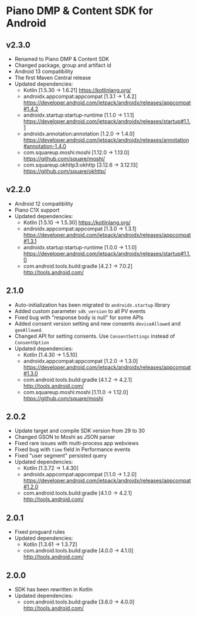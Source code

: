 # Piano DMP & Content SDK for Android

## v2.3.0
* Renamed to Piano DMP & Content SDK
* Changed package, group and artifact id
* Android 13 compatibility
* The first Maven Central release
* Updated dependencies:
    - Kotlin [1.5.30 -> 1.6.21]
      https://kotlinlang.org/
    - androidx.appcompat:appcompat [1.3.1 -> 1.4.2]
      https://developer.android.com/jetpack/androidx/releases/appcompat#1.4.2
    - androidx.startup:startup-runtime [1.1.0 -> 1.1.1]
      https://developer.android.com/jetpack/androidx/releases/startup#1.1.1
    - androidx.annotation:annotation [1.2.0 -> 1.4.0]
      https://developer.android.com/jetpack/androidx/releases/annotation#annotation-1.4.0
    - com.squareup.moshi:moshi [1.12.0 -> 1.13.0]
      https://github.com/square/moshi/
    - com.squareup.okhttp3:okhttp [3.12.6 -> 3.12.13]
      https://github.com/square/okhttp/

## v2.2.0
* Android 12 compatibility
* Piano C1X support 
* Updated dependencies:
    - Kotlin [1.5.10 -> 1.5.30]
      https://kotlinlang.org/
    - androidx.appcompat:appcompat [1.3.0 -> 1.3.1]
      https://developer.android.com/jetpack/androidx/releases/appcompat#1.3.1
    - androidx.startup:startup-runtime [1.0.0 -> 1.1.0]
      https://developer.android.com/jetpack/androidx/releases/startup#1.1.0
    - com.android.tools.build:gradle [4.2.1 -> 7.0.2]
      http://tools.android.com/


## 2.1.0
* Auto-initialization has been migrated to `androidx.startup` library
* Added custom parameter `sdk_version` to all PV events
* Fixed bug with "response body is null" for some APIs
* Added consent version setting and new consents `deviceAllowed` and `geoAllowed`.
* Changed API for setting consents. Use `ConsentSettings` instead of `ConsentOption`
* Updated dependencies:
    - Kotlin [1.4.30 -> 1.5.10]
    - androidx.appcompat:appcompat [1.2.0 -> 1.3.0]
      https://developer.android.com/jetpack/androidx/releases/appcompat#1.3.0
    - com.android.tools.build:gradle [4.1.2 -> 4.2.1]
      http://tools.android.com/
    - com.squareup.moshi:moshi [1.11.0 -> 1.12.0]
      https://github.com/square/moshi

## 2.0.2
* Update target and compile SDK version from 29 to 30
* Changed GSON to Moshi as JSON parser
* Fixed rare issues with multi-process app webviews
* Fixed bug with `time` field in Performance events
* Fixed "user segment" persisted query
* Updated dependencies:
    - Kotlin [1.3.72 -> 1.4.30]
    - androidx.appcompat:appcompat [1.1.0 -> 1.2.0]
      https://developer.android.com/jetpack/androidx/releases/appcompat#1.2.0
    - com.android.tools.build:gradle [4.1.0 -> 4.2.1]
      http://tools.android.com/

## 2.0.1
* Fixed proguard rules
* Updated dependencies:
    - Kotlin [1.3.61 -> 1.3.72]
    - com.android.tools.build:gradle [4.0.0 -> 4.1.0]
      http://tools.android.com/

## 2.0.0
* SDK has been rewritten in Kotlin
* Updated dependencies:
    - com.android.tools.build:gradle [3.6.0 -> 4.0.0]
      http://tools.android.com/
